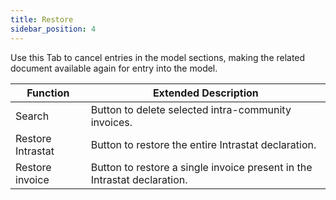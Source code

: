 ```yaml
---
title: Restore
sidebar_position: 4
---
```


Use this Tab to cancel entries in the model sections, making the related document available again for entry into the model.



| Function | Extended Description |
| --- | --- |
| Search  | Button to delete selected intra-community invoices. |
| Restore Intrastat | Button to restore the entire Intrastat declaration. |
| Restore invoice | Button to restore a single invoice present in the Intrastat declaration. |